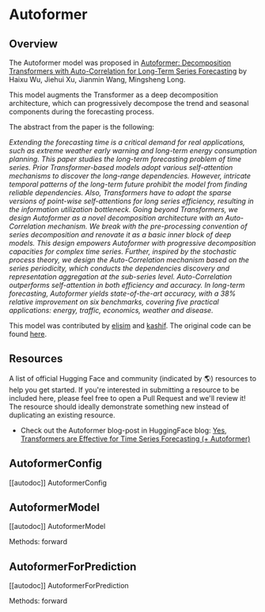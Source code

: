 <!--Copyright 2023 The HuggingFace Team. All rights reserved.

Licensed under the Apache License, Version 2.0 (the "License"); you may not use this file except in compliance with
the License. You may obtain a copy of the License at

http://www.apache.org/licenses/LICENSE-2.0

Unless required by applicable law or agreed to in writing, software distributed under the License is distributed on
an "AS IS" BASIS, WITHOUT WARRANTIES OR CONDITIONS OF ANY KIND, either express or implied. See the License for the
specific language governing permissions and limitations under the License.

⚠️ Note that this file is in Markdown but contain specific syntax for our doc-builder (similar to MDX) that may not be
rendered properly in your Markdown viewer.

-->

# Autoformer

## Overview

The Autoformer model was proposed in [Autoformer: Decomposition Transformers with Auto-Correlation for Long-Term Series Forecasting](https://arxiv.org/abs/2106.13008) by Haixu Wu, Jiehui Xu, Jianmin Wang, Mingsheng Long.

This model augments the Transformer as a deep decomposition architecture, which can progressively decompose the trend and seasonal components during the forecasting process.

The abstract from the paper is the following:

*Extending the forecasting time is a critical demand for real applications, such as extreme weather early warning and long-term energy consumption planning. This paper studies the long-term forecasting problem of time series. Prior Transformer-based models adopt various self-attention mechanisms to discover the long-range dependencies. However, intricate temporal patterns of the long-term future prohibit the model from finding reliable dependencies. Also, Transformers have to adopt the sparse versions of point-wise self-attentions for long series efficiency, resulting in the information utilization bottleneck. Going beyond Transformers, we design Autoformer as a novel decomposition architecture with an Auto-Correlation mechanism. We break with the pre-processing convention of series decomposition and renovate it as a basic inner block of deep models. This design empowers Autoformer with progressive decomposition capacities for complex time series. Further, inspired by the stochastic process theory, we design the Auto-Correlation mechanism based on the series periodicity, which conducts the dependencies discovery and representation aggregation at the sub-series level. Auto-Correlation outperforms self-attention in both efficiency and accuracy. In long-term forecasting, Autoformer yields state-of-the-art accuracy, with a 38% relative improvement on six benchmarks, covering five practical applications: energy, traffic, economics, weather and disease.*

This model was contributed by [elisim](https://huggingface.co/elisim) and [kashif](https://huggingface.co/kashif).
The original code can be found [here](https://github.com/thuml/Autoformer).

## Resources

A list of official Hugging Face and community (indicated by 🌎) resources to help you get started. If you're interested in submitting a resource to be included here, please feel free to open a Pull Request and we'll review it! The resource should ideally demonstrate something new instead of duplicating an existing resource.

- Check out the Autoformer blog-post in HuggingFace blog: [Yes, Transformers are Effective for Time Series Forecasting (+ Autoformer)](https://huggingface.co/blog/autoformer)

## AutoformerConfig

[[autodoc]] AutoformerConfig

## AutoformerModel

[[autodoc]] AutoformerModel

Methods: forward

## AutoformerForPrediction

[[autodoc]] AutoformerForPrediction

Methods: forward
